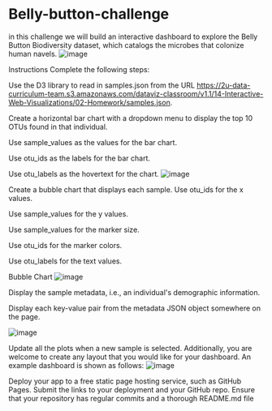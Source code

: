 # Belly-button-challenge
in this challenge we will build an interactive dashboard to explore the Belly Button Biodiversity dataset, which catalogs the microbes that colonize human navels.
![image](https://user-images.githubusercontent.com/106934375/193156876-9fe0e763-4eea-40e2-99bb-d74b96d009f1.png)

Instructions
Complete the following steps:

Use the D3 library to read in samples.json from the URL https://2u-data-curriculum-team.s3.amazonaws.com/dataviz-classroom/v1.1/14-Interactive-Web-Visualizations/02-Homework/samples.json.

Create a horizontal bar chart with a dropdown menu to display the top 10 OTUs found in that individual.

Use sample_values as the values for the bar chart.

Use otu_ids as the labels for the bar chart.

Use otu_labels as the hovertext for the chart.
![image](https://user-images.githubusercontent.com/106934375/193156355-cf4e936e-bb63-44e0-91d8-f5e053f5f5ff.png)

Create a bubble chart that displays each sample.
Use otu_ids for the x values.

Use sample_values for the y values.

Use sample_values for the marker size.

Use otu_ids for the marker colors.

Use otu_labels for the text values.

Bubble Chart
![image](https://user-images.githubusercontent.com/106934375/193156428-4f36a28c-6fc4-4e35-84d7-33decd87fc99.png)


Display the sample metadata, i.e., an individual's demographic information.

Display each key-value pair from the metadata JSON object somewhere on the page.

![image](https://user-images.githubusercontent.com/106934375/193156453-4b1b9988-9067-41d0-9953-296aefb2b917.png)


Update all the plots when a new sample is selected. Additionally, you are welcome to create any layout that you would like for your dashboard. An example dashboard is shown as follows:
![image](https://user-images.githubusercontent.com/106934375/193156494-009570a5-b03f-4a37-b577-a66551d55c00.png)


Deploy your app to a free static page hosting service, such as GitHub Pages. Submit the links to your deployment and your GitHub repo. Ensure that your repository has regular commits and a thorough README.md file
